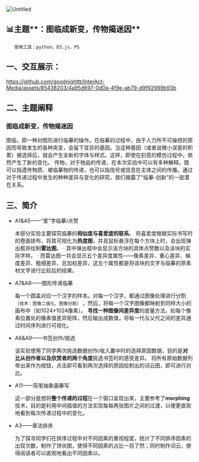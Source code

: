 ![Untitled](https://github.com/goodnighttt/InterAct-Media/assets/85438203/1ef012a3-5430-4dd9-b89f-dd4d05690c3b)



## 📊主题**：图临成新变，传物揭迷因**

       使用工具：python，D3.js，PS


## 一、交互展示：


https://github.com/goodnighttt/InterAct-Media/assets/85438203/4a95d697-0d0a-4f9e-ab79-d9f92989b93b



## 二、主题阐释


### 图临成新变，传物揭迷因
图临，即一种对图形进行临摹的操作。在临摹的过程中，由于人力所不可操控的原因而导致发生的各种突变，会留下变异的基因。当这种基因（或者说微小误差的积累）被选择后，就会产生全新的字体与样式。这样，即使在刻意的模仿过程中，依然产生了新的变化。
传物，对于物品的传递，在本次实验中可以有多种解释。既可以指遗传物质、被临摹物的传递，也可以指信号或信息在主体之间的传播。通过对于传递过程中发生的种种差异与变化的研究，我们揭露了“临摹-创新”的一层潜在关系。


## 三、简介

- A1&A5——“爱”字临摹/点赞
    
    本部分实验主要探究临摹的**相似度与喜爱度的联系**。
    将喜爱度根据实际书写时的卷面排布，将其可视化为**热度图**，并且鼠标悬浮在每个方块上时，会出现弹出框并绘制**雷达图**。
    · 其中弹出框中会显示该方块的具体点赞数以及该块的实际字样。
    · 而雷达图一共会显示五个差异度属性——像素差异、重心差异、梯度差异、粗细差异、总加权差异，这五个属性都是将该块的文字与临摹的原素材文字进行比较后的结果。
    
- A7&A8——图形传递临摹
    
    每一个圆盖对应一个汉字的样本。对每一个汉字，都通过图像处理进行分割`（技术：图像二值化、图像分割）` ，然后，将每一个汉字图像都映射到同样大小的画布中（如1024*1024像素）。
    **寻找一种图像间差异度**的度量方法，如每个像素位置处的像素值差异矩阵，然后输出成数值，将每一代与父代之间的差异通过时间序列进行可视化。
    
- A6&A9——书签创作/挑选
    
    该实验使用了同学两次挑选数据创作/收入囊中时的选择原因数据，目的是**对比从创作者以及欣赏者的两个角度**挑选书签时的感受差异。
    将所有原始数据列举出来作为按钮，点击即可看到两次选择的原因绘制出的词云图，即可进行对比。
    
- A11——简笔抽象画摹写
    
    这一部分是想将**整个传递的过程**在一个窗口呈现出来，主要参考了**morphing**技术，目的是利用中间插值的方法实现每每两张图片之间的过渡，以便更直观地看到每次传递过程中的变化。
    
- A3——章法排序
    
    为了探寻同学们在排序过程中对不同因素的重视程度，统计了不同排序因素的出现次数，制作了饼状图，使得不同因素的占比一目了然；同时制作词云，使得阅读者可以直观地看出不同因素以。
    
